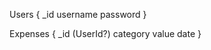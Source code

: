 Users
{
    _id
    username
    password
}

Expenses
{
    _id
    (UserId?)
    category
    value
    date
}